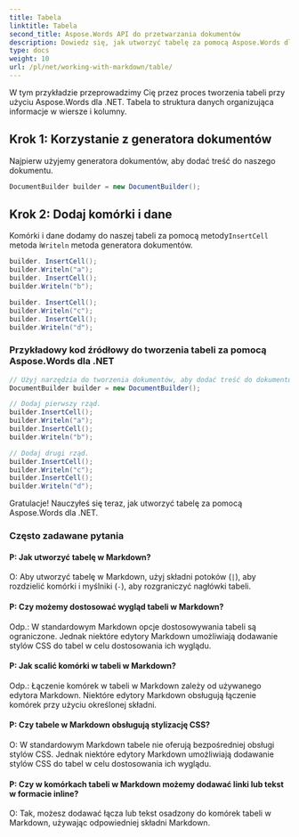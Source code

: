 ```yaml
---
title: Tabela
linktitle: Tabela
second_title: Aspose.Words API do przetwarzania dokumentów
description: Dowiedz się, jak utworzyć tabelę za pomocą Aspose.Words dla .NET Przewodnik krok po kroku.
type: docs
weight: 10
url: /pl/net/working-with-markdown/table/
---
```



W tym przykładzie przeprowadzimy Cię przez proces tworzenia tabeli przy użyciu Aspose.Words dla .NET. Tabela to struktura danych organizująca informacje w wiersze i kolumny.

## Krok 1: Korzystanie z generatora dokumentów

Najpierw użyjemy generatora dokumentów, aby dodać treść do naszego dokumentu.

```csharp
DocumentBuilder builder = new DocumentBuilder();
```


## Krok 2: Dodaj komórki i dane

 Komórki i dane dodamy do naszej tabeli za pomocą metody`InsertCell` metoda i`Writeln` metoda generatora dokumentów.

```csharp
builder. InsertCell();
builder.Writeln("a");
builder. InsertCell();
builder.Writeln("b");

builder. InsertCell();
builder.Writeln("c");
builder. InsertCell();
builder.Writeln("d");
```

### Przykładowy kod źródłowy do tworzenia tabeli za pomocą Aspose.Words dla .NET

```csharp
// Użyj narzędzia do tworzenia dokumentów, aby dodać treść do dokumentu.
DocumentBuilder builder = new DocumentBuilder();

// Dodaj pierwszy rząd.
builder.InsertCell();
builder.Writeln("a");
builder.InsertCell();
builder.Writeln("b");

// Dodaj drugi rząd.
builder.InsertCell();
builder.Writeln("c");
builder.InsertCell();
builder.Writeln("d");
```

Gratulacje! Nauczyłeś się teraz, jak utworzyć tabelę za pomocą Aspose.Words dla .NET.

### Często zadawane pytania

#### P: Jak utworzyć tabelę w Markdown?

O: Aby utworzyć tabelę w Markdown, użyj składni potoków (`|`), aby rozdzielić komórki i myślniki (`-`), aby rozgraniczyć nagłówki tabeli.

#### P: Czy możemy dostosować wygląd tabeli w Markdown?

Odp.: W standardowym Markdown opcje dostosowywania tabeli są ograniczone. Jednak niektóre edytory Markdown umożliwiają dodawanie stylów CSS do tabel w celu dostosowania ich wyglądu.

#### P: Jak scalić komórki w tabeli w Markdown?

Odp.: Łączenie komórek w tabeli w Markdown zależy od używanego edytora Markdown. Niektóre edytory Markdown obsługują łączenie komórek przy użyciu określonej składni.

#### P: Czy tabele w Markdown obsługują stylizację CSS?

O: W standardowym Markdown tabele nie oferują bezpośredniej obsługi stylów CSS. Jednak niektóre edytory Markdown umożliwiają dodawanie stylów CSS do tabel w celu dostosowania ich wyglądu.

#### P: Czy w komórkach tabeli w Markdown możemy dodawać linki lub tekst w formacie inline?

O: Tak, możesz dodawać łącza lub tekst osadzony do komórek tabeli w Markdown, używając odpowiedniej składni Markdown.